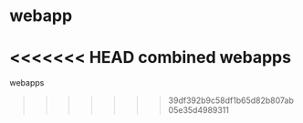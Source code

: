 # webapp
<<<<<<< HEAD
combined webapps
=======
webapps
>>>>>>> 39df392b9c58df1b65d82b807ab05e35d4989311

